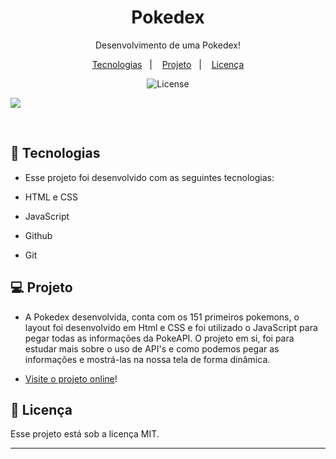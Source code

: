 <h1 align="center"> Pokedex </h1>

<p align="center">
Desenvolvimento de uma Pokedex! <br/>
</p>

<p align="center">
  <a href="#-tecnologias">Tecnologias</a>&nbsp;&nbsp;&nbsp;|&nbsp;&nbsp;&nbsp;
  <a href="#-projeto">Projeto</a>&nbsp;&nbsp;&nbsp;|&nbsp;&nbsp;&nbsp;
  <a href="#memo-licença">Licença</a>
</p>

<p align="center">
  <img alt="License" src="https://img.shields.io/static/v1?label=license&message=MIT&color=49AA26&labelColor=000000">
</p>


![](https://github.com/Gabnns/Pokedex/assets/86312347/10d3de78-a08a-49b3-ae6d-9617e9154f2b)




<br>

## 🚀 Tecnologias

- Esse projeto foi desenvolvido com as seguintes tecnologias:

- HTML e CSS
- JavaScript
- Github
- Git

## 💻 Projeto

- A Pokedex desenvolvida, conta com os 151 primeiros pokemons, o layout foi desenvolvido em Html e CSS e foi utilizado o JavaScript para pegar todas as informações da PokeAPI. O projeto em si, foi para estudar mais sobre o uso de API's e como podemos pegar as informações e mostrá-las na nossa tela de forma dinâmica.

- [Visite o projeto online]()!


## :memo: Licença

Esse projeto está sob a licença MIT.

---
